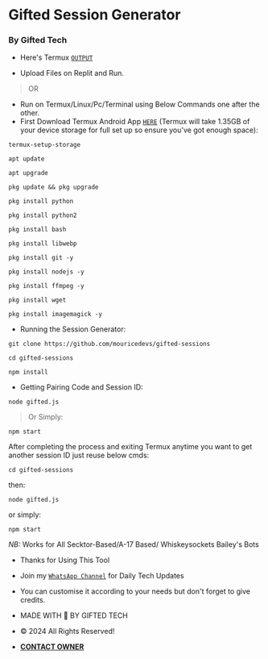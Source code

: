 # Gifted Session Generator

### By Gifted Tech ###
- Here's Termux [`OUTPUT`](https://github.com/mouricedevs/gifted-sessions/blob/main/screenshots/output-demo.jpg)

- Upload Files on Replit and Run.

> OR
 
- Run on Termux/Linux/Pc/Terminal using Below Commands one after the other.
- First Download Termux Android App [`HERE`](https://f-droid.org/repo/com.termux_118.apk)
  (Termux will take 1.35GB of your device storage for full set up so ensure you've got enough space):

```
termux-setup-storage
```
```
apt update
```
```
apt upgrade
```
```
pkg update && pkg upgrade
```
```
pkg install python
```
```
pkg install python2
```
```
pkg install bash
```
```
pkg install libwebp
```
```
pkg install git -y
```
```
pkg install nodejs -y
```
```
pkg install ffmpeg -y
```
```
pkg install wget
```
```
pkg install imagemagick -y
```

- Running the Session Generator:
```
git clone https://github.com/mouricedevs/gifted-sessions
```
```
cd gifted-sessions
```
```
npm install
```

- Getting Pairing Code and Session ID:
```
node gifted.js
```
> Or Simply:
```
npm start
```



After completing the process and exiting Termux anytime you want to get another session ID just reuse below cmds:

```
cd gifted-sessions
```

then:

```
node gifted.js
```

or simply:

```
npm start
```


*NB:*
Works for All Secktor-Based/A-17 Based/ Whiskeysockets Bailey's Bots
- Thanks for Using This Tool
- Join my [`WhatsApp Channel`](https://whatsapp.com/channel/0029VaYauR9ISTkHTj4xvi1l) for Daily Tech Updates
- You can customise it according to your needs but don't forget to give credits.

- MADE WITH 💛 BY GIFTED TECH
- © 2024 All Rights Reserved!


- **[CONTACT OWNER](https://t.me/giftedmd)**
